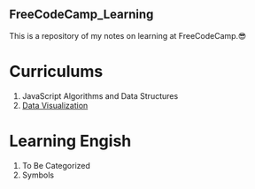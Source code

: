 ## FreeCodeCamp_Learning
This is a repository of my notes on learning at FreeCodeCamp.😎

# Curriculums

1. JavaScript Algorithms and Data Structures
2. [Data Visualization](./curricula_md/02-data-visualization/table-of-contents.md)

# Learning Engish

1. To Be Categorized
2. Symbols

